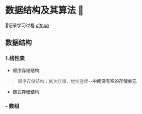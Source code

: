 
# 数据结构及其算法 👋

🔗记录学习过程 *[github](https://github.com/Hidtly/data-structure-algorithm)*

## 数据结构

### 1.线性表

- 顺序存储结构
  
 >顺序存储结构：依次存储，地址连续--**中间没有空的存储单元**

- 链式存储结构

### - 数组
